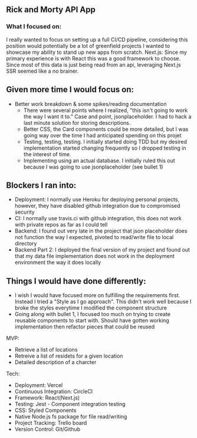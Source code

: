 ## Rick and Morty API App

### What I focused on:
I really wanted to focus on setting up a full CI/CD pipeline, considering this position would potentially be a lot of greenfield projects I wanted to showcase my ability to stand up new apps from scratch.
Next.js: Since my primary experience is with React this was a good framework to choose. Since most of this data is just being read from an api, leveraging Next.js SSR seemed like a no brainer.


## Given more time I would focus on:
- Better work breakdown & some spikes/reading documentation
  - There were several points where I realized, "this isn't going to work the way I want it to." Case and point, jsonplaceholder. I had to hack a last minute solution for storing descriptions.
  - Better CSS, the Card components could be more detailed, but I was going way over the time I had anticipated spending on this projet
  - Testing, testing, testing. I initially started doing TDD but my desired implementation started changing frequently so I dropped testing in the interest of time.
  - Implementing using an actual database. I initially ruled this out because I was going to use jsonplaceholder (see bullet 1)


## Blockers I ran into:
- Deployment: I normally use Heroku for deploying personal projects, however, they have disabled github integration due to compromised security
- CI: I normally use travis.ci with github integration, this does not work with private repos as far as I could tell
- Backend: I found out very late in the project that json placeholder does not function the way I expected, pivoted to read/write file to local directory
- Backend Part 2: I deployed the final version of my project and found out that my data file implementation does not work in the deployment environment the way it does locally

## Things I would have done differently:
- I wish I would have focused more on fulfilling the requirements first. Instead I tried a "Style as I go approach". This didn't work well because I broke the styles everytime I modified the component structure
- Going along with bullet 1, I focused too much on trying to create reusable components to start with. Should have gotten working implementation then refactor pieces that could be reused

MVP: 
- Retrieve a list of locations
- Retreive a list of residets for a given location
- Detailed description of a charcter

Tech: 
- Deployment: Vercel
- Continuous Integration: CircleCI
- Framework: React(Next.js)
- Testing: Jest - Component integration testing
- CSS: Styled Components
- Native Node.js fs package for file read/writing
- Project Tracking: Trello board
- Version Control: Git/Github
